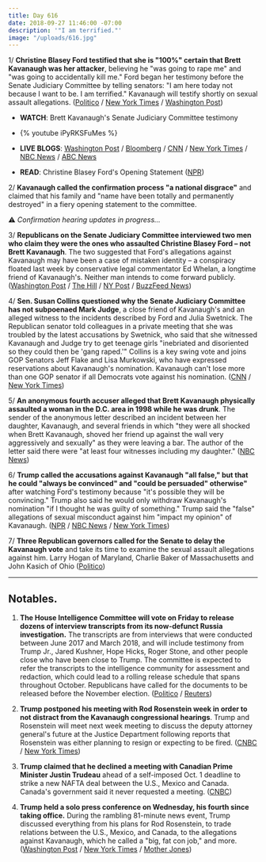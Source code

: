 ```yaml
---
title: Day 616
date: 2018-09-27 11:46:00 -07:00
description: '"I am terrified."'
image: "/uploads/616.jpg"
---
```


1/ **Christine Blasey Ford testified that she is "100%" certain that Brett Kavanaugh was her attacker**, believing he "was going to rape me" and "was going to accidentally kill me." Ford began her testimony before the Senate Judiciary Committee by telling senators: "I am here today not because I want to be. I am terrified." Kavanaugh will testify shortly on sexual assault allegations. ([Politico](https://www.politico.com/story/2018/09/27/kavanaugh-ford-hearing-supreme-court-847090) / [New York Times](https://www.nytimes.com/2018/09/27/us/politics/kavanaugh-hearings-dr-ford.html) / [Washington Post](https://www.washingtonpost.com/politics/kavanaugh-hearing-christine-blasey-ford-to-give-senate-testimony-about-sexual-assault-allegation/2018/09/27/fc216170-c1c3-11e8-b338-a3289f6cb742_story.html))

* **WATCH**: Brett Kavanaugh's Senate Judiciary Committee testimony

* {% youtube iPyRKSFuMes %}

* **LIVE BLOGS**: [Washington Post](https://www.washingtonpost.com/politics/kavanaugh-hearing-christine-blasey-ford-to-give-senate-testimony-about-sexual-assault-allegation/2018/09/27/fc216170-c1c3-11e8-b338-a3289f6cb742_story.html) / [Bloomberg](https://www.bloomberg.com/news/live-blog/2018-09-18/supreme-court-nominee-kavanaugh-accuser-testify-in-senate-hearing) / [CNN](https://www.cnn.com/politics/live-news/kavanaugh-ford-sexual-assault-hearing/index.html) / [New York Times](https://www.nytimes.com/2018/09/27/us/politics/kavanaugh-blasey-ford.html) / [NBC News](https://www.nbcnews.com/politics/politics-news/live-blog-kavanaugh-ford-testify-senate-judiciary-committee-n913556) / [ABC News](https://abcnews.go.com/Politics/kavanaugh-ford-testify-senate-judiciary-committee-live-updates/story?id=58107237)

* **READ**: Christine Blasey Ford's Opening Statement ([NPR](https://www.npr.org/2018/09/26/651941113/read-christine-blasey-fords-opening-statement-for-senate-hearing))

2/ **Kavanaugh called the confirmation process "a national disgrace"** and claimed that his family and "name have been totally and permanently destroyed" in a fiery opening statement to the committee. 

⚠️ *Confirmation hearing updates in progress...*

3/ **Republicans on the Senate Judiciary Committee interviewed two men who claim they were the ones who assaulted Christine Blasey Ford – not Brett Kavanaugh**. The two suggested that Ford's allegations against Kavanaugh may have been a case of mistaken identity – a conspiracy floated last week by conservative legal commentator Ed Whelan, a longtime friend of Kavanaugh's. Neither man intends to come forward publicly. ([Washington Post](https://www.washingtonpost.com/politics/senate-gop-makes-late-hour-mention-of-possible-other-attackers-of-ford-angering-democrats/2018/09/27/ee926f66-c247-11e8-b338-a3289f6cb742_story.html) / [The Hill](https://thehill.com/regulation/court-battles/408678-witnesses-say-ford-may-have-mistaken-them-for-kavanaugh) / [NY Post](https://nypost.com/2018/09/27/two-men-tell-senate-that-they-not-kavanaugh-assaulted-ford/) / [BuzzFeed News](https://www.buzzfeednews.com/article/zoetillman/two-men-told-senate-staffers-they-had-the-encounter-with))

4/ **Sen. Susan Collins questioned why the Senate Judiciary Committee has not subpoenaed Mark Judge**, a close friend of Kavanaugh's and an alleged witness to the incidents described by Ford and Julia Swetnick. The Republican senator told colleagues in a private meeting that she was troubled by the latest accusations by Swetnick, who said that she witnessed Kavanaugh and Judge try to get teenage girls "inebriated and disoriented so they could then be 'gang raped.'" Collins is a key swing vote and joins GOP Senators Jeff Flake and Lisa Murkowski, who have expressed reservations about Kavanaugh's nomination. Kavanaugh can't lose more than one GOP senator if all Democrats vote against his nomination. ([CNN](https://www.cnn.com/2018/09/26/politics/susan-collins-brett-kavanaugh/index.html) / [New York Times](https://www.nytimes.com/2018/09/26/us/politics/kavanaugh-calendar.html))

5/ **An anonymous fourth accuser alleged that Brett Kavanaugh physically assaulted a woman in the D.C. area in 1998 while he was drunk**. The sender of the anonymous letter described an incident between her daughter, Kavanaugh, and several friends in which "they were all shocked when Brett Kavanaugh, shoved her friend up against the wall very aggressively and sexually" as they were leaving a bar. The author of the letter said there were "at least four witnesses including my daughter." ([NBC News](https://www.nbcnews.com/politics/supreme-court/senate-probing-new-allegation-misconduct-against-kavanaugh-n913581))

6/ **Trump called the accusations against Kavanaugh "all false," but that he could "always be convinced" and "could be persuaded" otherwise"** after watching Ford's testimony because "it's possible they will be convincing." Trump also said he would only withdraw Kavanaugh's nomination "if I thought he was guilty of something." Trump said the "false" allegations of sexual misconduct against him "impact my opinion" of Kavanaugh. ([NPR](https://www.npr.org/2018/09/26/651545283/watch-live-trump-holds-press-conference-at-u-n) / [NBC News](https://www.nbcnews.com/politics/politics-news/trump-says-false-sexual-misconduct-claims-against-him-impact-his-n913546) / [New York Times](https://www.nytimes.com/2018/09/26/us/politics/trump-press-conference.html))

7/ **Three Republican governors called for the Senate to delay the Kavanaugh vote** and take its time to examine the sexual assault allegations against him. Larry Hogan of Maryland, Charlie Baker of Massachusetts and John Kasich of Ohio ([Politico](https://www.politico.com/story/2018/09/27/kavanaugh-governors-847804))

---

## Notables.

1. **The House Intelligence Committee will vote on Friday to release dozens of interview transcripts from its now-defunct Russia investigation.** The transcripts are from interviews that were conducted between June 2017 and March 2018, and will include testimony from Trump Jr., Jared Kushner, Hope Hicks, Roger Stone, and other people close who have been close to Trump. The committee is expected to refer the transcripts to the intelligence community for assessment and redaction, which could lead to a rolling release schedule that spans throughout October. Republicans have called for the documents to be released before the November election. ([Politico](https://www.politico.com/story/2018/09/27/transcripts-russia-house-846231) / [Reuters](https://www.reuters.com/article/us-usa-trump-russia-congress/house-committee-to-vote-on-release-of-trump-russia-transcripts-idUSKCN1M72BH))

2. **Trump postponed his meeting with Rod Rosenstein week in order to not distract from the Kavanaugh congressional hearings**. Trump and Rosenstein will meet next week meeting to discuss the deputy attorney general's future at the Justice Department following reports that Rosenstein was either planning to resign or expecting to be fired. ([CNBC](https://www.cnbc.com/2018/09/27/trump-postpones-meeting-with-deputy-ag-rosenstein-until-next-week.html) / [New York Times](https://www.nytimes.com/2018/09/27/us/politics/trump-rosenstein.html))

3. **Trump claimed that he declined a meeting with Canadian Prime Minister Justin Trudeau** ahead of a self-imposed Oct. 1 deadline to strike a new NAFTA deal between the U.S., Mexico and Canada. Canada's government said it never requested a meeting. ([CNBC](https://www.cnbc.com/2018/09/26/trump-i-rejected-a-meeting-with-canadas-trudeau.html))

4. **Trump held a solo press conference on Wednesday, his fourth since taking office.** During the rambling 81-minute news event, Trump discussed everything from his plans for Rod Rosenstein, to trade relations between the U.S., Mexico, and Canada, to the allegations against Kavanaugh, which he called a "big, fat con job," and more. ([Washington Post](https://www.washingtonpost.com/politics/give-it-to-me-trump-lets-loose-with-81-minutes-of-bluster-falsehoods-and-insults/2018/09/26/29dee98a-c1d7-11e8-97a5-ab1e46bb3bc7_story.html) / [New York Times](https://www.nytimes.com/2018/09/26/us/politics/trump-un-kavanaugh-rosenstein.html) / [Mother Jones](https://www.motherjones.com/politics/2018/09/donald-trump-press-conference-brett-kavanaugh/))